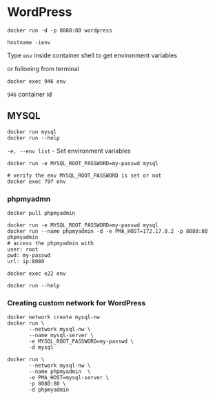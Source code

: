 # WordPress
```
docker run -d -p 8080:80 wordpress

hostname -ienv

```
Type `env` inside container shell to get environment variables

or folloeing from terminal
```
docker exec 946 env
```
`946` container id

## MYSQL
```
docker run mysql
docker run --help
```
  `-e, --env list` -   Set environment variables

```
docker run -e MYSQL_ROOT_PASSWORD=my-passwd mysql

# verify the env MYSQL_ROOT_PASSWORD is set or not
docker exec 79f env
```

### phpmyadmn
```
docker pull phpmyadmin

docker run -e MYSQL_ROOT_PASSWORD=my-passwd mysql
docker run --name phpmyadmin -d -e PMA_HOST=172.17.0.2 -p 8080:80 phpmyadmin
# access the phpmyadmin with
user: root
pwd: my-passwd
url: ip:8080

docker exec e22 env
```
`docker run --help`    

### Creating custom network for WordPress 
```
docker network create mysql-nw
docker run \
       --network mysql-nw \
       --name mysql-server \
       -e MYSQL_ROOT_PASSWORD=my-passwd \
       -d mysql

docker run \
       --network mysql-nw \
       --name phpmyadmin  \
       -e PMA_HOST=mysql-server \
       -p 8080:80 \
       -d phpmyadmin
```